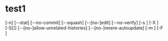 # test1

[-n] 
[--stat]
[--no-commit]
[--squash] 
[--[no-]edit]
[--no-verify] 
[-s <strategy>] 
 [-X <strategy-option>] 
 [-S[<keyid>]]
	[--[no-]allow-unrelated-histories]
	[--[no-]rerere-autoupdate] 
 [-m <msg>] 
 [-F <file>]
